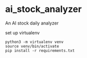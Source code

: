 # ai_stock_analyzer
An AI stock daily analyzer 


set up virtualenv 
```
python3 -m virtualenv venv
source venv/bin/activate
pip install -r requirements.txt
```
